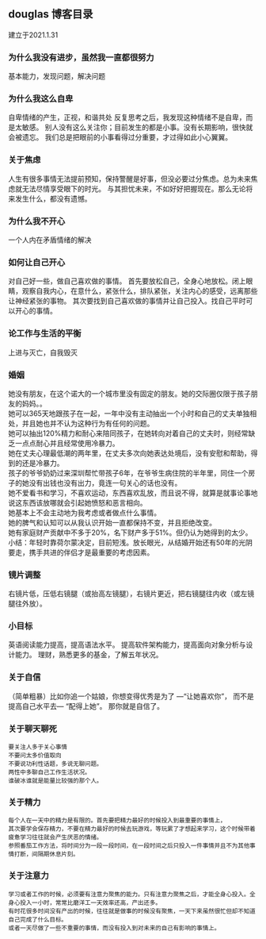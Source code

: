 ## douglas 博客目录
建立于2021.1.31

### 为什么我没有进步，虽然我一直都很努力
基本能力，发现问题，解决问题

### 为什么我这么自卑
自卑情绪的产生，正视，和谐共处
 反复思考之后，我发现这种情绪不是自卑，而是太敏感。
  别人没有这么关注你；目前发生的都是小事。没有长期影响，很快就会被遗忘。
  我们总是把眼前的小事看得过分重要，才过得如此小心翼翼。

### 关于焦虑
人生有很多事情无法提前预知，保持警醒是好事，但没必要过分焦虑。总为未来焦虑就无法尽情享受眼下的时光。
与其担忧未来，不如好好把握现在。那么无论将来发生什么，都没有遗憾。

### 为什么我不开心
一个人内在矛盾情绪的解决

### 如何让自己开心
对自己好一些，做自己喜欢做的事情。
首先要放松自己，全身心地放松。闭上眼睛，观察自我内心，在意什么，紧张什么，排队紧张，关注内心的感受，远离那些让神经紧张的事物。
其次要找到自己喜欢做的事情并让自己投入。找自己平时可以开心的事情。

### 论工作与生活的平衡
上进与灭亡，自我毁灭

### 婚姻

  她没有朋友，在这个诺大的一个城市里没有固定的朋友。她的交际圈仅限于孩子朋友的妈妈。。  
  她可以365天地跟孩子在一起，一年中没有主动抽出一个小时和自己的丈夫单独相处，并且她也并不认为这种行为有任何的问题。  
  她可以抽出120%精力和耐心来陪同孩子，在她转向对着自己的丈夫时，则经常缺乏一点点耐心并且经常使用冷暴力。  
  她在丈夫心理最低潮的两年里，在丈夫多次向她表达处境后，没有安慰和帮助，得到的还是冷暴力。  
  孩子的爷爷奶奶过来深圳帮忙带孩子6年，在爷爷生病住院的半年里，同住一个房子的她没有出钱也没有出力，竟连一句关心的话也没有。  
  她不爱看书和学习，不喜欢运动，东西喜欢乱放，而且说不得，就算是就事论事地说这东西该放哪就会引起她愤怒和恶言相向。  
  她基本上不会主动地为我考虑或者做点什么事情。  
  她的脾气和认知可以从我认识开始一直都保持不变，并且拒绝改变。  
  她有家庭财产贡献中不多于20%，名下财产多于51%。但仍认为她得到的太少。
  小结：年轻时靠荷尔蒙决定，目前短浅。放长眼光，从结婚开始还有50年的光阴要走，携手共进的伴侣才是最重要的考虑因素。 

### 镜片调整
  右镜片低，压低右镜腿（或抬高左镜腿），右镜片更近，把右镜腿往内收（或左镜腿往外放）。
  
### 小目标
   英语阅读能力提高，提高语法水平。
   提高软件架构能力，提高面向对象分析与设计能力。
   理财，熟悉更多的基金，了解五年状况。
   
### 关于自信
   （简单粗暴）比如你追一个姑娘，你想变得优秀是为了 —“让她喜欢你”，
    而不是提高自己水平去— “配得上她”。
    那你就是自信了。
### 关于聊天聊死
    要关注人多于关心事情
    不要问太多价值取向
    不要说功利性话题，多说无聊问题。
    两性中多聊自己工作生活状况。
    谁破冰谁就是能量比较强的那个人。
### 关于精力
    每个人在一天中的精力是有限的。首先要把精力最好的时候投入到最重要的事情上，
    其次要学会保存精力，不要在精力最好的时候去玩游戏，等玩累了才想起来学习，这个时候带着疲惫学习往往就会产生厌恶的情绪。
    参照番茄工作方法，将时间分为一段一段时间，在一段时间之后只投入一件事情并且不为其他事情打断，间隔期休息片刻。
### 关于注意力
    学习或者工作的时候，必须要有注意力聚焦的能力。只有注意力聚焦之后，才能全身心投入。全身心投入一小时，常常比磨洋工一天效率还高，产出还多。
    有时花很多时间没有产出的时候，往往就是做事的时候没有聚焦，一天下来虽然很忙但却不知道自己完成了什么目标。
    或者一天尽做了一些不重要的事情，而没有投入到对未来的自己有影响的事情上。
